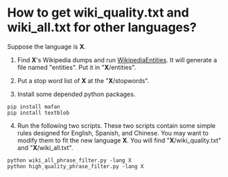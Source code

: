 # How to get wiki_quality.txt and wiki_all.txt for other languages?

Suppose the language is **X**.

1. Find **X**'s Wikipedia dumps and run [WikipediaEntities](https://github.com/kno10/WikipediaEntities). It will generate a file named "entities". Put it in "**X**/entities". 

2. Put a stop word list of **X** at the "**X**/stopwords".

3. Install some depended python packages.
```
pip install mafan
pip install textblob
```

4. Run the following two scripts. These two scripts contain some simple rules designed for English, Spanish, and Chinese. You may want to modify them to fit the new language **X**. You will find "**X**/wiki_quality.txt" and "**X**/wiki_all.txt".
```
python wiki_all_phrase_filter.py -lang X
python high_quality_phrase_filter.py -lang X
```
